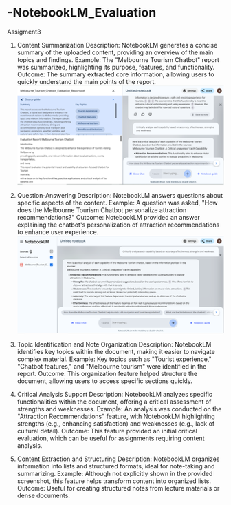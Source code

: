 # -NotebookLM_Evaluation
Assigment3

1. Content Summarization
Description: NotebookLM generates a concise summary of the uploaded content, providing an overview of the main topics and findings.
Example: The "Melbourne Tourism Chatbot" report was summarized, highlighting its purpose, features, and functionality.
Outcome: The summary extracted core information, allowing users to quickly understand the main points of the report.
![image alt](https://github.com/Ashishthapa99/-NotebookLM_Evaluation/blob/eea5d82b96531c2d3a89caa7bad3b0af84c5306d/notebook.PNG)

3. Question-Answering
Description: NotebookLM answers questions about specific aspects of the content.
Example: A question was asked, "How does the Melbourne Tourism Chatbot personalize attraction recommendations?"
Outcome: NotebookLM provided an answer explaining the chatbot's personalization of attraction recommendations to enhance user experience.
![image alt](https://github.com/Ashishthapa99/-NotebookLM_Evaluation/blob/4c3ada006bb3228082b1cbf92250c7322b920cb3/finalq222.PNG)

5. Topic Identification and Note Organization
Description: NotebookLM identifies key topics within the document, making it easier to navigate complex material.
Example: Key topics such as "Tourist experience," "Chatbot features," and "Melbourne tourism" were identified in the report.
Outcome: This organization feature helped structure the document, allowing users to access specific sections quickly.

7. Critical Analysis Support
Description: NotebookLM analyzes specific functionalities within the document, offering a critical assessment of strengths and weaknesses.
Example: An analysis was conducted on the "Attraction Recommendations" feature, with NotebookLM highlighting strengths (e.g., enhancing satisfaction) and weaknesses (e.g., lack of cultural detail).
Outcome: This feature provided an initial critical evaluation, which can be useful for assignments requiring content analysis.

9. Content Extraction and Structuring
Description: NotebookLM organizes information into lists and structured formats, ideal for note-taking and summarizing.
Example: Although not explicitly shown in the provided screenshot, this feature helps transform content into organized lists.
Outcome: Useful for creating structured notes from lecture materials or dense documents.


